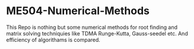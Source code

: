 # ME504-Numerical-Methods
This Repo is nothing but some numerical methods for root finding and matrix solving techniquies like TDMA Runge-Kutta, Gauss-seedel etc.
And efficiency of algorithams is compared.
